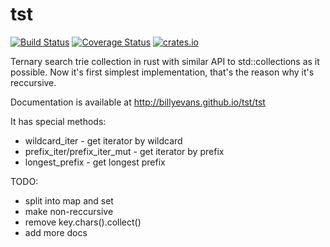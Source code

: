 # tst

[![Build Status](https://travis-ci.org/billyevans/tst.svg?branch=master)](https://travis-ci.org/billyevans/tst)
[![Coverage Status](https://coveralls.io/repos/billyevans/tst/badge.svg?branch=master)](https://coveralls.io/r/billyevans/tst?branch=master)
[![crates.io](http://meritbadge.herokuapp.com/tst)](https://crates.io/crates/tst)

Ternary search trie collection in rust with similar API to std::collections as it possible.
Now it's first simplest implementation, that's the reason why it's reccursive.

Documentation is available at http://billyevans.github.io/tst/tst

It has special methods:
- wildcard_iter - get iterator by wildcard
- prefix_iter/prefix_iter_mut - get iterator by prefix
- longest_prefix - get longest prefix

TODO:
- split into map and set
- make non-reccursive
- remove key.chars().collect()
- add more docs
